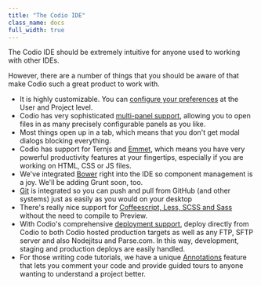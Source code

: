 ```yaml
---
title: "The Codio IDE"
class_name: docs
full_width: true
---
```


The Codio IDE should be extremely intuitive for anyone used to working with other IDEs.

However, there are a number of things that you should be aware of that make Codio such a great product to work with.


- It is highly customizable. You can [configure your preferences](/docs/settings-prefs) at the User and Project level.
- Codio has very sophisticated [multi-panel support](/docs/panels), allowing you to open files in as many precisely configurable panels as you like.
- Most things open up in a tab, which means that you don't get modal dialogs blocking everything.
- Codio has support for Ternjs and [Emmet](/docs/emmet), which means you have very powerful productivity features at your fingertips, especially if you are working on HTML, CSS or JS files.
- We've integrated [Bower](/docs/bower) right into the IDE so component management is a joy. We'll be adding Grunt soon, too.
- [Git](/docs/git) is integrated so you can push and pull from GitHub (and other systems) just as easily as you would on your desktop
- There's really nice support for [Coffeescript, Less, SCSS and Sass](/docs/compiling) without the need to compile to Preview. 
- With Codio's comprehensive [deployment support](/docs/deployment), deploy directly from Codio to both Codio hosted production targets as well as any FTP, SFTP server and also Nodejitsu and Parse.com. In this way, development, staging and production deploys are easily handled.
- For those writing code tutorials, we have a unique [Annotations](/docs/annotations) feature that lets you comment your code and provide guided tours to anyone wanting to understand a project better.

